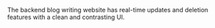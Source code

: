 
The backend blog writing website has real-time updates and deletion features with a clean and contrasting UI.
 
